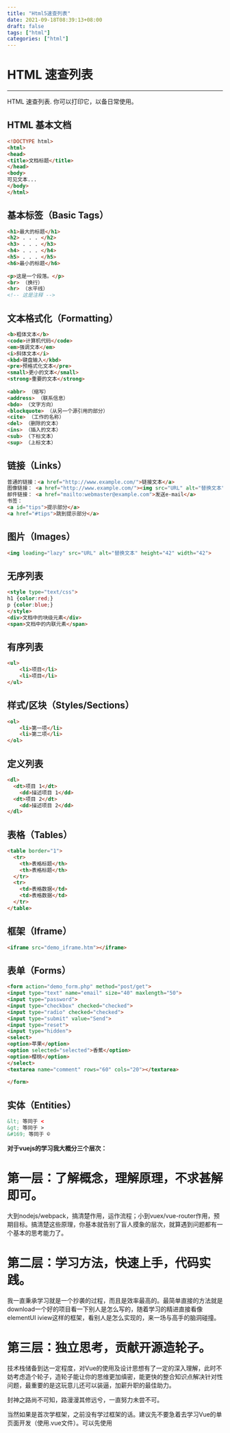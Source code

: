 ```yaml
---
title: "Html5速查列表"
date: 2021-09-18T08:39:13+08:00
draft: false
tags: ["html"]
categories: ["html"]
---
```


# HTML 速查列表

------

HTML 速查列表. 你可以打印它，以备日常使用。

## HTML 基本文档

```html
<!DOCTYPE html>
<html>
<head>
<title>文档标题</title>
</head>
<body>
可见文本...
</body>
</html>
```



## 基本标签（Basic Tags）



```html
<h1>最大的标题</h1>
<h2> . . . </h2>
<h3> . . . </h3>
<h4> . . . </h4>
<h5> . . . </h5>
<h6>最小的标题</h6>
 
<p>这是一个段落。</p>
<br> （换行）
<hr> （水平线）
<!-- 这是注释 -->
```



## 文本格式化（Formatting）

```html
<b>粗体文本</b>
<code>计算机代码</code>
<em>强调文本</em>
<i>斜体文本</i>
<kbd>键盘输入</kbd> 
<pre>预格式化文本</pre>
<small>更小的文本</small>
<strong>重要的文本</strong>
 
<abbr> （缩写）
<address> （联系信息）
<bdo> （文字方向）
<blockquote> （从另一个源引用的部分）
<cite> （工作的名称）
<del> （删除的文本）
<ins> （插入的文本）
<sub> （下标文本）
<sup> （上标文本）
```



## 链接（Links）

```html
普通的链接：<a href="http://www.example.com/">链接文本</a>
图像链接： <a href="http://www.example.com/"><img src="URL" alt="替换文本"></a>
邮件链接： <a href="mailto:webmaster@example.com">发送e-mail</a>
书签：
<a id="tips">提示部分</a>
<a href="#tips">跳到提示部分</a>
```



## 图片（Images）

```html
<img loading="lazy" src="URL" alt="替换文本" height="42" width="42">
```



## 无序列表

```html
<style type="text/css">
h1 {color:red;}
p {color:blue;}
</style>
<div>文档中的块级元素</div>
<span>文档中的内联元素</span>
```

## 有序列表

```html
<ul>
    <li>项目</li>
    <li>项目</li>
</ul>
```

## 样式/区块（Styles/Sections）

```html
<ol>
    <li>第一项</li>
    <li>第二项</li>
</ol>
```

## 定义列表

```html
<dl>
  <dt>项目 1</dt>
    <dd>描述项目 1</dd>
  <dt>项目 2</dt>
    <dd>描述项目 2</dd>
</dl>
```

## 表格（Tables）

```html
<table border="1">
  <tr>
    <th>表格标题</th>
    <th>表格标题</th>
  </tr>
  <tr>
    <td>表格数据</td>
    <td>表格数据</td>
  </tr>
</table>
```

## 框架（Iframe）

```html
<iframe src="demo_iframe.htm"></iframe>
```

## 表单（Forms）

```html
<form action="demo_form.php" method="post/get">
<input type="text" name="email" size="40" maxlength="50">
<input type="password">
<input type="checkbox" checked="checked">
<input type="radio" checked="checked">
<input type="submit" value="Send">
<input type="reset">
<input type="hidden">
<select>
<option>苹果</option>
<option selected="selected">香蕉</option>
<option>樱桃</option>
</select>
<textarea name="comment" rows="60" cols="20"></textarea>
 
</form>
```



## 实体（Entities）

```html
&lt; 等同于 <
&gt; 等同于 >
&#169; 等同于 ©
```



**对于vuejs的学习我大概分三个层次：**

# 第一层：了解概念，理解原理，不求甚解即可。

大到nodejs/webpack，搞清楚作用，运作流程；小到vuex/vue-router作用，预期目标。搞清楚这些原理，你基本就告别了盲人摸象的层次，就算遇到问题都有一个基本的思考能力了。

# 第二层：学习方法，快速上手，代码实践。

我一直秉承学习就是一个抄袭的过程，而且是效率最高的。最简单直接的方法就是download一个好的项目看一下别人是怎么写的，随着学习的精进直接看像elementUI iview这样的框架，看别人是怎么实现的，来一场与高手的脑洞碰撞。

# 第三层：独立思考，贡献开源造轮子。

技术栈储备到达一定程度，对Vue的使用及设计思想有了一定的深入理解，此时不妨考虑造个轮子，造轮子能让你的思维更加缜密，能更快的整合知识点解决针对性问题，最重要的是这玩意儿还可以装逼，加薪升职的最佳助力。

封神之路尚不可知，路漫漫其修远兮，一直努力未尝不可。

当然如果是首次学框架，之前没有学过框架的话。建议先不要急着去学习Vue的单页面开发（使用.vue文件）。可以先使用<script>引入的方式，在html文件里使用vue，从而去学习一些数据绑定，条件渲染，列表渲染等特性。如果学习能力强一点可以直接看文档学习，Vue的官方文档写得不错，实在不行可以看视频入门。



学习步骤的话：首先了解Vue是什么东西，然后了解一下SPA（单页面应用）-> 学习Vue的声明周期 -> 学习Vue的一些基本API（比如：watch/computed 等） -> 学习一下单文件组件 -> 就可以做练习项目了

